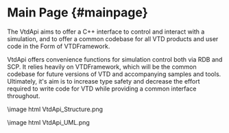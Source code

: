 Main Page {#mainpage}
=========

The VtdApi aims to offer a C++ interface to control and interact with a simulation, and to offer a common codebase for all VTD products and user code in the Form of VTDFramework.

VtdApi offers convenience functions for simulation control both via RDB and SCP. It relies heavily on VTDFramework, which will be the common codebase for future versions of VTD and accompanying samples and tools. Ultimately, it's aim is to increase type safety and decrease the effort required to write code for VTD while providing a common interface throughout.

\image html VtdApi_Structure.png

\image html VtdApi_UML.png
